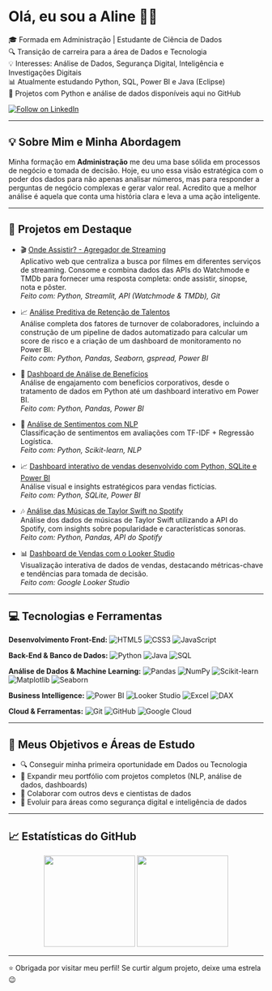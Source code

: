# Olá, eu sou a Aline 👩‍💻

🎓 Formada em Administração | Estudante de Ciência de Dados  
🔍 Transição de carreira para a área de Dados e Tecnologia  
💡 Interesses: Análise de Dados, Segurança Digital, Inteligência e Investigações Digitais  
📊 Atualmente estudando Python, SQL, Power BI e Java (Eclipse)  
🐍 Projetos com Python e análise de dados disponíveis aqui no GitHub  


<a href="https://www.linkedin.com/comm/mynetwork/discovery-see-all?usecase=PEOPLE_FOLLOWS&followMember=alinedapaz" target="_blank">
  <img src="https://img.shields.io/badge/Follow on-LinkedIn-0A66C2?style=for-the-badge&logo=linkedin&logoColor=white" alt="Follow on LinkedIn"/>
</a>

---

## 💡 Sobre Mim e Minha Abordagem

Minha formação em **Administração** me deu uma base sólida em processos de negócio e tomada de decisão. Hoje, eu uno essa visão estratégica com o poder dos dados para não apenas analisar números, mas para responder a perguntas de negócio complexas e gerar valor real. Acredito que a melhor análise é aquela que conta uma história clara e leva a uma ação inteligente.

---

## 🚀 Projetos em Destaque

- 🎬 [Onde Assistir? - Agregador de Streaming](https://github.com/alinepax/app-onde-assistir)  
  Aplicativo web que centraliza a busca por filmes em diferentes serviços de streaming. Consome e combina dados das APIs do Watchmode e TMDb para fornecer uma resposta completa: onde assistir, sinopse, nota e pôster.  
  *Feito com: Python, Streamlit, API (Watchmode & TMDb), Git*

- 📈 [Análise Preditiva de Retenção de Talentos](https://github.com/alinepax/analise-de-retencao-rh)  
  Análise completa dos fatores de turnover de colaboradores, incluindo a construção de um pipeline de dados automatizado para calcular um score de risco e a criação de um dashboard de      monitoramento no Power BI.  
  *Feito com: Python, Pandas, Seaborn, gspread, Power BI*

- 👥 [Dashboard de Análise de Benefícios](https://github.com/alinepax/dashboard-beneficios)  
  Análise de engajamento com benefícios corporativos, desde o tratamento de dados em Python até um dashboard interativo em Power BI.  
  *Feito com: Python, Pandas, Power BI*

- 🔎 [Análise de Sentimentos com NLP](https://github.com/alinepax/nlp-avaliacoes-clientes)  
  Classificação de sentimentos em avaliações com TF-IDF + Regressão Logística.  
  *Feito com: Python, Scikit-learn, NLP*

- 📈 [Dashboard interativo de vendas desenvolvido com Python, SQLite e Power BI](https://github.com/alinepax/dashboard-vendas)   
  Análise visual e insights estratégicos para vendas fictícias.  
  *Feito com: Python, SQLite, Power BI*

- 🎶 [Análise das Músicas de Taylor Swift no Spotify](https://github.com/alinepax/analise_spotify_taylorswift)  
  Análise dos dados de músicas de Taylor Swift utilizando a API do Spotify, com insights sobre popularidade e características sonoras.  
  *Feito com: Python, Pandas, API do Spotify*

- 📊 [Dashboard de Vendas com o Looker Studio](https://github.com/alinepax/dashboard_looker)  
  Visualização interativa de dados de vendas, destacando métricas-chave e tendências para tomada de decisão.  
  *Feito com: Google Looker Studio*
  
---

## 💻 Tecnologias e Ferramentas

**Desenvolvimento Front-End:**
<img src="https://img.shields.io/badge/HTML5-E34F26?style=for-the-badge&logo=html5&logoColor=white" alt="HTML5"/>
<img src="https://img.shields.io/badge/CSS3-1572B6?style=for-the-badge&logo=css3&logoColor=white" alt="CSS3"/>
<img src="https://img.shields.io/badge/JavaScript-F7DF1E?style=for-the-badge&logo=javascript&logoColor=black" alt="JavaScript"/>

**Back-End & Banco de Dados:**
<img src="https://img.shields.io/badge/Python-3776AB?style=for-the-badge&logo=python&logoColor=white" alt="Python"/>
<img src="https://img.shields.io/badge/Java-ED8B00?style=for-the-badge&logo=openjdk&logoColor=white" alt="Java"/>
<img src="https://img.shields.io/badge/SQL-4479A1?style=for-the-badge&logo=postgresql&logoColor=white" alt="SQL"/>

**Análise de Dados & Machine Learning:**
<img src="https://img.shields.io/badge/Pandas-150458?style=for-the-badge&logo=pandas&logoColor=white" alt="Pandas"/>
<img src="https://img.shields.io/badge/NumPy-013243?style=for-the-badge&logo=numpy&logoColor=white" alt="NumPy"/>
<img src="https://img.shields.io/badge/SciKit--Learn-F7931E?style=for-the-badge&logo=scikit-learn&logoColor=white" alt="Scikit-learn"/>
<img src="https://img.shields.io/badge/Matplotlib-3776AB?style=for-the-badge&logo=matplotlib&logoColor=white" alt="Matplotlib"/>
<img src="https://img.shields.io/badge/Seaborn-3776AB?style=for-the-badge&logo=seaborn&logoColor=white" alt="Seaborn"/>

**Business Intelligence:**
<img src="https://img.shields.io/badge/Power%20BI-F2C811?style=for-the-badge&logo=power-bi&logoColor=black" alt="Power BI"/>
<img src="https://img.shields.io/badge/Looker%20Studio-4285F4?style=for-the-badge&logo=google-looker&logoColor=white" alt="Looker Studio"/>
<img src="https://img.shields.io/badge/Microsoft%20Excel-217346?style=for-the-badge&logo=microsoft-excel&logoColor=white" alt="Excel"/>
<img src="https://img.shields.io/badge/DAX-F2C811?style=for-the-badge&logo=power-bi&logoColor=black" alt="DAX"/>

**Cloud & Ferramentas:**
<img src="https://img.shields.io/badge/Git-F05032?style=for-the-badge&logo=git&logoColor=white" alt="Git"/>
<img src="https://img.shields.io/badge/GitHub-181717?style=for-the-badge&logo=github&logoColor=white" alt="GitHub"/>
<img src="https://img.shields.io/badge/Google%20Cloud-4285F4?style=for-the-badge&logo=google-cloud&logoColor=white" alt="Google Cloud"/>

---

## 🚀 Meus Objetivos e Áreas de Estudo

- 🔍 Conseguir minha primeira oportunidade em Dados ou Tecnologia
- 📂 Expandir meu portfólio com projetos completos (NLP, análise de dados, dashboards)
- 🤝 Colaborar com outros devs e cientistas de dados
- 🚀 Evoluir para áreas como segurança digital e inteligência de dados

---

## 📈 Estatísticas do GitHub

<div align="center">
  <img height="180em" src="https://github-readme-stats.vercel.app/api?username=alinepax&show_icons=true&theme=radical" />
  <img height="180em" src="https://github-readme-stats.vercel.app/api/top-langs/?username=alinepax&layout=compact&theme=radical" />
</div>


---

⭐ Obrigada por visitar meu perfil! Se curtir algum projeto, deixe uma estrela 😉
